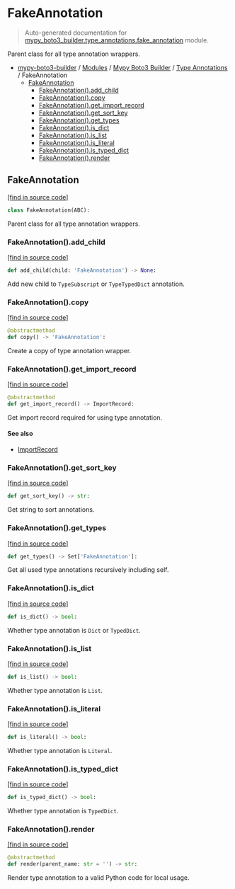 # FakeAnnotation

> Auto-generated documentation for [mypy_boto3_builder.type_annotations.fake_annotation](https://github.com/vemel/mypy_boto3_builder/blob/master/mypy_boto3_builder/type_annotations/fake_annotation.py) module.

Parent class for all type annotation wrappers.

- [mypy-boto3-builder](../../README.md#mypy_boto3_builder) / [Modules](../../MODULES.md#mypy-boto3-builder-modules) / [Mypy Boto3 Builder](../index.md#mypy-boto3-builder) / [Type Annotations](index.md#type-annotations) / FakeAnnotation
    - [FakeAnnotation](#fakeannotation)
        - [FakeAnnotation().add_child](#fakeannotationadd_child)
        - [FakeAnnotation().copy](#fakeannotationcopy)
        - [FakeAnnotation().get_import_record](#fakeannotationget_import_record)
        - [FakeAnnotation().get_sort_key](#fakeannotationget_sort_key)
        - [FakeAnnotation().get_types](#fakeannotationget_types)
        - [FakeAnnotation().is_dict](#fakeannotationis_dict)
        - [FakeAnnotation().is_list](#fakeannotationis_list)
        - [FakeAnnotation().is_literal](#fakeannotationis_literal)
        - [FakeAnnotation().is_typed_dict](#fakeannotationis_typed_dict)
        - [FakeAnnotation().render](#fakeannotationrender)

## FakeAnnotation

[[find in source code]](https://github.com/vemel/mypy_boto3_builder/blob/master/mypy_boto3_builder/type_annotations/fake_annotation.py#L10)

```python
class FakeAnnotation(ABC):
```

Parent class for all type annotation wrappers.

### FakeAnnotation().add_child

[[find in source code]](https://github.com/vemel/mypy_boto3_builder/blob/master/mypy_boto3_builder/type_annotations/fake_annotation.py#L63)

```python
def add_child(child: 'FakeAnnotation') -> None:
```

Add new child to `TypeSubscript` or `TypeTypedDict` annotation.

### FakeAnnotation().copy

[[find in source code]](https://github.com/vemel/mypy_boto3_builder/blob/master/mypy_boto3_builder/type_annotations/fake_annotation.py#L92)

```python
@abstractmethod
def copy() -> 'FakeAnnotation':
```

Create a copy of type annotation wrapper.

### FakeAnnotation().get_import_record

[[find in source code]](https://github.com/vemel/mypy_boto3_builder/blob/master/mypy_boto3_builder/type_annotations/fake_annotation.py#L51)

```python
@abstractmethod
def get_import_record() -> ImportRecord:
```

Get import record required for using type annotation.

#### See also

- [ImportRecord](../import_helpers/import_record.md#importrecord)

### FakeAnnotation().get_sort_key

[[find in source code]](https://github.com/vemel/mypy_boto3_builder/blob/master/mypy_boto3_builder/type_annotations/fake_annotation.py#L36)

```python
def get_sort_key() -> str:
```

Get string to sort annotations.

### FakeAnnotation().get_types

[[find in source code]](https://github.com/vemel/mypy_boto3_builder/blob/master/mypy_boto3_builder/type_annotations/fake_annotation.py#L57)

```python
def get_types() -> Set['FakeAnnotation']:
```

Get all used type annotations recursively including self.

### FakeAnnotation().is_dict

[[find in source code]](https://github.com/vemel/mypy_boto3_builder/blob/master/mypy_boto3_builder/type_annotations/fake_annotation.py#L68)

```python
def is_dict() -> bool:
```

Whether type annotation is `Dict` or `TypedDict`.

### FakeAnnotation().is_list

[[find in source code]](https://github.com/vemel/mypy_boto3_builder/blob/master/mypy_boto3_builder/type_annotations/fake_annotation.py#L80)

```python
def is_list() -> bool:
```

Whether type annotation is `List`.

### FakeAnnotation().is_literal

[[find in source code]](https://github.com/vemel/mypy_boto3_builder/blob/master/mypy_boto3_builder/type_annotations/fake_annotation.py#L86)

```python
def is_literal() -> bool:
```

Whether type annotation is `Literal`.

### FakeAnnotation().is_typed_dict

[[find in source code]](https://github.com/vemel/mypy_boto3_builder/blob/master/mypy_boto3_builder/type_annotations/fake_annotation.py#L74)

```python
def is_typed_dict() -> bool:
```

Whether type annotation is `TypedDict`.

### FakeAnnotation().render

[[find in source code]](https://github.com/vemel/mypy_boto3_builder/blob/master/mypy_boto3_builder/type_annotations/fake_annotation.py#L45)

```python
@abstractmethod
def render(parent_name: str = '') -> str:
```

Render type annotation to a valid Python code for local usage.
